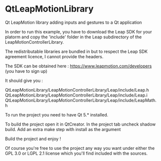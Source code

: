 QtLeapMotionLibrary
===================

Qt LeapMotion library adding inputs and gestures to a Qt application

In order to run this example, you have to download the Leap SDK for your
platorm and copy the 'include' folder in the Leap subdirectory of the
LeapMotionControllerLibrary.

The redistributable libraries are bundled in but to respect the Leap SDK
agreement licence, I cannot provide the headers.

The SDK can be obtained here : https://www.leapmotion.com/developers (you have
to sign up)

It should give you :

QtLeapMotionLibrary/LeapMotionControllerLibrary/Leap/include/Leap.h
QtLeapMotionLibrary/LeapMotionControllerLibrary/Leap/include/Leap.i
QtLeapMotionLibrary/LeapMotionControllerLibrary/Leap/include/LeapMath.h

To run the project you need to have Qt 5.* installed.

To build the project open it in QtCreator.
In the project tab uncheck shadow build.
Add an extra make step with install as the argument

Build the project and enjoy !

Of course you're free to use the project any way you want under either the GPL 3.0
or LGPL 2.1 license which you'll find included with the sources.


